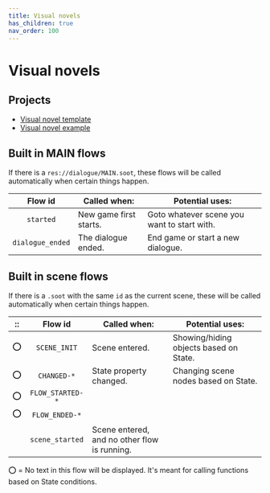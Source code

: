 ```yaml
---
title: Visual novels
has_children: true
nav_order: 100
---
```


# Visual novels

## Projects

- [Visual novel template](https://github.com/teebarjunk/sooty-visual_novel)
- [Visual novel example](https://github.com/teebarjunk/sooty-visual_novel-example)

## Built in MAIN flows

If there is a `res://dialogue/MAIN.soot`, these flows will be called automatically when certain things happen.

|Flow id|Called when:|Potential uses:|
|:-----:|-------|------------|
|`started`|New game first starts.|Goto whatever scene you want to start with.
|`dialogue_ended`|The dialogue ended.|End game or start a new dialogue.

## Built in scene flows

If there is a `.soot` with the same `id` as the current scene, these will be called automatically when certain things happen.

|::|Flow id|Called when:|Potential uses:|
|:-----:|:--:|------------|---------|
|:o:|`SCENE_INIT`|Scene entered.|Showing/hiding objects based on State.|
|:o:|`CHANGED-*`|State property changed.|Changing scene nodes based on State.|
|:o:|`FLOW_STARTED-*`||
|:o:|`FLOW_ENDED-*`||
||`scene_started`|Scene entered, and no other flow is running.||

:o: = No text in this flow will be displayed. It's meant for calling functions based on State conditions.
